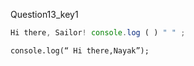 Question13_key1


```javascript
Hi there, Sailor! console.log ( ) " " ;
```


```solution
console.log(“ Hi there,Nayak”);
```